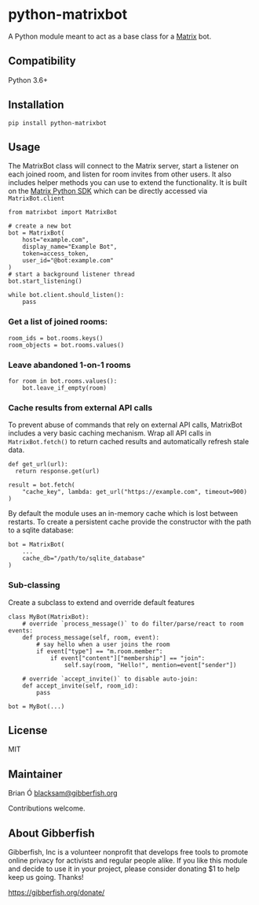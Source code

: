 # python-matrixbot

A Python module meant to act as a base class for a [Matrix](https://matrix.org) bot.

## Compatibility

Python 3.6+

## Installation

    pip install python-matrixbot

## Usage

The MatrixBot class will connect to the Matrix server, start a listener on each joined
room, and listen for room invites from other users. It also includes helper methods you
can use to extend the functionality. It is built on the
[Matrix Python SDK](https://matrix-org.github.io/matrix-python-sdk/) which can be
directly accessed via `MatrixBot.client`

    from matrixbot import MatrixBot

    # create a new bot
    bot = MatrixBot(
        host="example.com",
        display_name="Example Bot",
        token=access_token,
        user_id="@bot:example.com"
    )
    # start a background listener thread
    bot.start_listening()

    while bot.client.should_listen():
        pass

### Get a list of joined rooms:

    room_ids = bot.rooms.keys()
    room_objects = bot.rooms.values()

### Leave abandoned 1-on-1 rooms

    for room in bot.rooms.values():
        bot.leave_if_empty(room)

### Cache results from external API calls

To prevent abuse of commands that rely on external API calls, MatrixBot includes a
very basic caching mechanism. Wrap all API calls in `MatrixBot.fetch()` to return
cached results and automatically refresh stale data.

    def get_url(url):
      return response.get(url)

    result = bot.fetch(
        "cache_key", lambda: get_url("https://example.com", timeout=900)
    )

By default the module uses an in-memory cache which is lost between restarts. To create
a persistent cache provide the constructor with the path to a sqlite database:

    bot = MatrixBot(
        ...
        cache_db="/path/to/sqlite_database"
    )

### Sub-classing
Create a subclass to extend and override default features

    class MyBot(MatrixBot):
        # override `process_message()` to do filter/parse/react to room events:
        def process_message(self, room, event):
            # say hello when a user joins the room
            if event["type"] == "m.room.member":
                if event["content"]["membership"] == "join":
                    self.say(room, "Hello!", mention=event["sender"])

        # override `accept_invite()` to disable auto-join:
        def accept_invite(self, room_id):
            pass

    bot = MyBot(...)

## License

MIT

## Maintainer

Brian Ó <blacksam@gibberfish.org>

Contributions welcome.

## About Gibberfish

Gibberfish, Inc is a volunteer nonprofit that develops free tools to promote online
privacy for activists and regular people alike. If you like this module and decide to
use it in your project, please consider donating $1 to help keep us going. Thanks!

https://gibberfish.org/donate/
